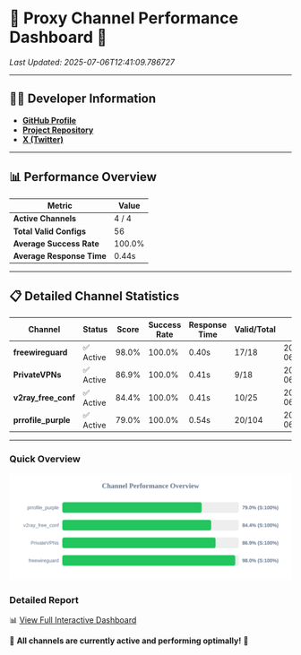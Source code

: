 # 🌟 Proxy Channel Performance Dashboard 🌟

_Last Updated: 2025-07-06T12:41:09.786727_

---

## 👩‍💻 Developer Information

- **[GitHub Profile](https://github.com/4n0nymou3)**  
- **[Project Repository](https://github.com/4n0nymou3/multi-proxy-config-fetcher)**  
- **[X (Twitter)](https://x.com/4n0nymou3)**  

---

## 📊 Performance Overview

| Metric                | Value       |
|-----------------------|-------------|
| **Active Channels**   | 4 / 4       |
| **Total Valid Configs** | 56          |
| **Average Success Rate** | 100.0%      |
| **Average Response Time** | 0.44s       |

---

## 📋 Detailed Channel Statistics

| Channel          | Status     | Score  | Success Rate | Response Time | Valid/Total | Last Success               |
|------------------|------------|--------|--------------|---------------|-------------|----------------------------|
| **freewireguard**  | ✅ Active  | 98.0%  | 100.0% | 0.40s         | 17/18       | 2025-07-06T12:41:09.784769 |
| **PrivateVPNs**  | ✅ Active  | 86.9%  | 100.0% | 0.41s         | 9/18       | 2025-07-06T12:41:09.361104 |
| **v2ray_free_conf**  | ✅ Active  | 84.4%  | 100.0% | 0.41s         | 10/25       | 2025-07-06T12:41:08.913232 |
| **prrofile_purple**  | ✅ Active  | 79.0%  | 100.0% | 0.54s         | 20/104       | 2025-07-06T12:41:08.468508 |

---

### Quick Overview
<div align="center">
  <a href="https://raw.githubusercontent.com/nullluser/NullRepo/refs/heads/main/assets/channel_stats_chart.svg">
    <img src="https://raw.githubusercontent.com/nullluser/NullRepo/refs/heads/main/assets/channel_stats_chart.svg" alt="Source Performance Statistics" width="800">
  </a>
</div>

### Detailed Report
📊 [View Full Interactive Dashboard](https://htmlpreview.github.io/?https://github.com/nullluser/NullRepo/blob/main/assets/performance_report.html)

🎉 **All channels are currently active and performing optimally!** 🎉
